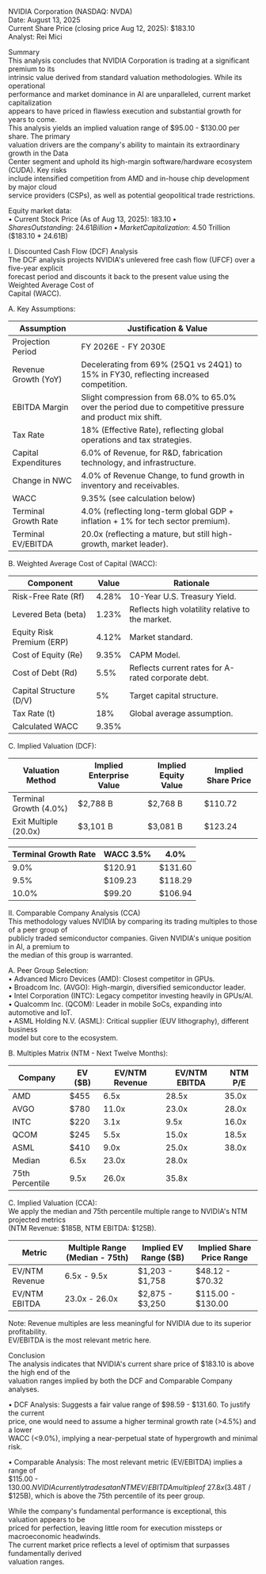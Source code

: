 NVIDIA Corporation (NASDAQ: NVDA)  
Date: August 13, 2025  
Current Share Price (closing price Aug 12, 2025): $183.10  
Analyst: Rei Mici  

Summary  
This analysis concludes that NVIDIA Corporation is trading at a significant premium to its  
intrinsic value derived from standard valuation methodologies. While its operational  
performance and market dominance in AI are unparalleled, current market capitalization  
appears to have priced in flawless execution and substantial growth for years to come.  
This analysis yields an implied valuation range of $95.00 - $130.00 per share. The primary  
valuation drivers are the company's ability to maintain its extraordinary growth in the Data  
Center segment and uphold its high-margin software/hardware ecosystem (CUDA). Key risks  
include intensified competition from AMD and in-house chip development by major cloud  
service providers (CSPs), as well as potential geopolitical trade restrictions.  

Equity market data:  
• Current Stock Price (As of Aug 13, 2025): $183.10  
• Shares Outstanding: ~24.61 Billion  
• Market Capitalization: ~$4.50 Trillion ($183.10 * 24.61B)  

I. Discounted Cash Flow (DCF) Analysis  
The DCF analysis projects NVIDIA's unlevered free cash flow (UFCF) over a five-year explicit  
forecast period and discounts it back to the present value using the Weighted Average Cost of  
Capital (WACC).  

A. Key Assumptions:  

| Assumption | Justification & Value |  
|------------|--------------------|  
| Projection Period | FY 2026E - FY 2030E |  
| Revenue Growth (YoY) | Decelerating from 69% (25Q1 vs 24Q1) to 15% in FY30, reflecting increased competition. |  
| EBITDA Margin | Slight compression from 68.0% to 65.0% over the period due to competitive pressure and product mix shift. |  
| Tax Rate | 18% (Effective Rate), reflecting global operations and tax strategies. |  
| Capital Expenditures | 6.0% of Revenue, for R&D, fabrication technology, and infrastructure. |  
| Change in NWC | 4.0% of Revenue Change, to fund growth in inventory and receivables. |  
| WACC | 9.35% (see calculation below) |  
| Terminal Growth Rate | 4.0% (reflecting long-term global GDP + inflation + 1% for tech sector premium). |  
| Terminal EV/EBITDA | 20.0x (reflecting a mature, but still high-growth, market leader). |  

B. Weighted Average Cost of Capital (WACC):  

| Component | Value | Rationale |  
|-----------|-------|----------|  
| Risk-Free Rate (Rf) | 4.28% | 10-Year U.S. Treasury Yield. |  
| Levered Beta (beta) | 1.23% | Reflects high volatility relative to the market. |  
| Equity Risk Premium (ERP) | 4.12% | Market standard. |  
| Cost of Equity (Re) | 9.35% | CAPM Model. |  
| Cost of Debt (Rd) | 5.5% | Reflects current rates for A-rated corporate debt. |  
| Capital Structure (D/V) | 5% | Target capital structure. |  
| Tax Rate (t) | 18% | Global average assumption. |  
| Calculated WACC | 9.35% | |  

C. Implied Valuation (DCF):  

| Valuation Method | Implied Enterprise Value | Implied Equity Value | Implied Share Price |  
|-----------------|------------------------|-------------------|------------------|  
| Terminal Growth (4.0%) | $2,788 B | $2,768 B | $110.72 |  
| Exit Multiple (20.0x) | $3,101 B | $3,081 B | $123.24 |  

| Terminal Growth Rate | WACC 3.5% | 4.0% |  
|--------------------|------------|------|  
| 9.0% | $120.91 | $131.60 |  
| 9.5% | $109.23 | $118.29 |  
| 10.0% | $99.20 | $106.94 |  

II. Comparable Company Analysis (CCA)  
This methodology values NVIDIA by comparing its trading multiples to those of a peer group of  
publicly traded semiconductor companies. Given NVIDIA's unique position in AI, a premium to  
the median of this group is warranted.  

A. Peer Group Selection:  
• Advanced Micro Devices (AMD): Closest competitor in GPUs.  
• Broadcom Inc. (AVGO): High-margin, diversified semiconductor leader.  
• Intel Corporation (INTC): Legacy competitor investing heavily in GPUs/AI.  
• Qualcomm Inc. (QCOM): Leader in mobile SoCs, expanding into automotive and IoT.  
• ASML Holding N.V. (ASML): Critical supplier (EUV lithography), different business  
model but core to the ecosystem.  

B. Multiples Matrix (NTM - Next Twelve Months):  

| Company | EV ($B) | EV/NTM Revenue | EV/NTM EBITDA | NTM P/E |  
|---------|---------|----------------|---------------|---------|  
| AMD | $455 | 6.5x | 28.5x | 35.0x |  
| AVGO | $780 | 11.0x | 23.0x | 28.0x |  
| INTC | $220 | 3.1x | 9.5x | 16.0x |  
| QCOM | $245 | 5.5x | 15.0x | 18.5x |  
| ASML | $410 | 9.0x | 25.0x | 38.0x |  
| Median | 6.5x | 23.0x | 28.0x |  
| 75th Percentile | 9.5x | 26.0x | 35.8x |  

C. Implied Valuation (CCA):  
We apply the median and 75th percentile multiple range to NVIDIA's NTM projected metrics  
(NTM Revenue: $185B, NTM EBITDA: $125B).  

| Metric | Multiple Range (Median - 75th) | Implied EV Range ($B) | Implied Share Price Range |  
|--------|-------------------------------|--------------------|-------------------------|  
| EV/NTM Revenue | 6.5x - 9.5x | $1,203 - $1,758 | $48.12 - $70.32 |  
| EV/NTM EBITDA | 23.0x - 26.0x | $2,875 - $3,250 | $115.00 - $130.00 |  

Note: Revenue multiples are less meaningful for NVIDIA due to its superior profitability.  
EV/EBITDA is the most relevant metric here.  

Conclusion  
The analysis indicates that NVIDIA's current share price of $183.10 is above the high end of the  
valuation ranges implied by both the DCF and Comparable Company analyses.  

• DCF Analysis: Suggests a fair value range of $98.59 - $131.60. To justify the current  
price, one would need to assume a higher terminal growth rate (>4.5%) and a lower  
WACC (<9.0%), implying a near-perpetual state of hypergrowth and minimal risk.  

• Comparable Analysis: The most relevant metric (EV/EBITDA) implies a range of  
$115.00 - $130.00. NVIDIA currently trades at an NTM EV/EBITDA multiple of ~27.8x  
($3.48T / $125B), which is above the 75th percentile of its peer group.  

While the company's fundamental performance is exceptional, this valuation appears to be  
priced for perfection, leaving little room for execution missteps or macroeconomic headwinds.  
The current market price reflects a level of optimism that surpasses fundamentally derived  
valuation ranges.
